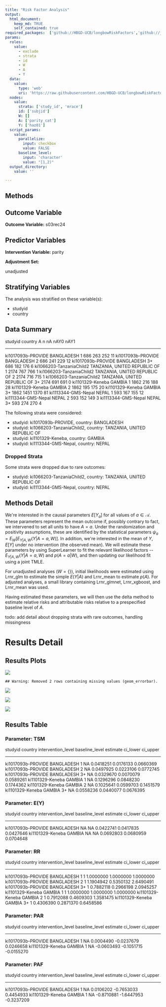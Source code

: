 ```yaml
---
title: "Risk Factor Analysis"
output: 
  html_document:
    keep_md: TRUE
    self_contained: true
required_packages:  ['github://HBGD-UCB/longbowRiskFactors','github://jeremyrcoyle/skimr@vector_types', 'github://tlverse/delayed']
params:
  roles:
    value:
      - exclude
      - strata
      - id
      - W
      - A
      - Y
  data: 
    value: 
      type: 'web'
      uri: 'https://raw.githubusercontent.com/HBGD-UCB/longbowRiskFactors/master/inst/sample_data/birthwt_data.rdata'
  nodes:
    value:
      strata: ['study_id', 'mrace']
      id: ['subjid']
      W: []
      A: ['parity_cat']
      Y: ['haz01']
  script_params:
    value:
      parallelize:
        input: checkbox
        value: FALSE
      baseline_level:
        input: 'character'
        value: "[1,2)"
  output_directory:
    value: ''

---
```








## Methods
## Outcome Variable

**Outcome Variable:** s03rec24

## Predictor Variables

**Intervention Variable:** parity

**Adjustment Set:**

unadjusted

## Stratifying Variables

The analysis was stratified on these variable(s):

* studyid
* country

## Data Summary

studyid                    country                        A        n     nA   nAY0   nAY1
-------------------------  -----------------------------  ---  -----  -----  -----  -----
ki1017093b-PROVIDE         BANGLADESH                     1      686    263    252     11
ki1017093b-PROVIDE         BANGLADESH                     2      686    241    229     12
ki1017093b-PROVIDE         BANGLADESH                     3+     686    182    176      6
ki1066203-TanzaniaChild2   TANZANIA, UNITED REPUBLIC OF   1     2174    767    766      1
ki1066203-TanzaniaChild2   TANZANIA, UNITED REPUBLIC OF   2     2174    716    715      1
ki1066203-TanzaniaChild2   TANZANIA, UNITED REPUBLIC OF   3+    2174    691    691      0
ki1101329-Keneba           GAMBIA                         1     1862    216    188     28
ki1101329-Keneba           GAMBIA                         2     1862    195    175     20
ki1101329-Keneba           GAMBIA                         3+    1862   1451   1370     81
ki1113344-GMS-Nepal        NEPAL                          1      593    167    155     12
ki1113344-GMS-Nepal        NEPAL                          2      593    152    149      3
ki1113344-GMS-Nepal        NEPAL                          3+     593    274    270      4


The following strata were considered:

* studyid: ki1017093b-PROVIDE, country: BANGLADESH
* studyid: ki1066203-TanzaniaChild2, country: TANZANIA, UNITED REPUBLIC OF
* studyid: ki1101329-Keneba, country: GAMBIA
* studyid: ki1113344-GMS-Nepal, country: NEPAL

### Dropped Strata

Some strata were dropped due to rare outcomes:

* studyid: ki1066203-TanzaniaChild2, country: TANZANIA, UNITED REPUBLIC OF
* studyid: ki1113344-GMS-Nepal, country: NEPAL

## Methods Detail

We're interested in the causal parameters $E[Y_a]$ for all values of $a \in \mathcal{A}$. These parameters represent the mean outcome if, possibly contrary to fact, we intervened to set all units to have $A=a$. Under the randomization and positivity assumptions, these are identified by the statistical parameters $\psi_a=E_W[E_{Y|A,W}(Y|A=a,W)]$.  In addition, we're interested in the mean of $Y$, $E[Y]$ under no intervention (the observed mean). We will estimate these parameters by using SuperLearner to fit the relevant likelihood factors -- $E_{Y|A,W}(Y|A=a,W)$ and $p(A=a|W)$, and then updating our likelihood fit using a joint TMLE.

For unadjusted analyses ($W=\{\}$), initial likelihoods were estimated using Lrnr_glm to estimate the simple $E(Y|A)$ and Lrnr_mean to estimate $p(A)$. For adjusted analyses, a small library containing Lrnr_glmnet, Lrnr_xgboost, and Lrnr_mean was used.

Having estimated these parameters, we will then use the delta method to estimate relative risks and attributable risks relative to a prespecified baseline level of $A$.

todo: add detail about dropping strata with rare outcomes, handling missingness







# Results Detail

## Results Plots
![](/tmp/7badebdb-75a5-4609-aab7-45826826f853/REPORT_files/figure-html/plot_tsm-1.png)<!-- -->


```
## Warning: Removed 2 rows containing missing values (geom_errorbar).
```

![](/tmp/7badebdb-75a5-4609-aab7-45826826f853/REPORT_files/figure-html/plot_rr-1.png)<!-- -->

![](/tmp/7badebdb-75a5-4609-aab7-45826826f853/REPORT_files/figure-html/plot_paf-1.png)<!-- -->

![](/tmp/7badebdb-75a5-4609-aab7-45826826f853/REPORT_files/figure-html/plot_par-1.png)<!-- -->

## Results Table

### Parameter: TSM


studyid              country      intervention_level   baseline_level     estimate    ci_lower    ci_upper
-------------------  -----------  -------------------  ---------------  ----------  ----------  ----------
ki1017093b-PROVIDE   BANGLADESH   1                    NA                0.0418251   0.0176133   0.0660369
ki1017093b-PROVIDE   BANGLADESH   2                    NA                0.0497925   0.0223106   0.0772745
ki1017093b-PROVIDE   BANGLADESH   3+                   NA                0.0329670   0.0070079   0.0589261
ki1101329-Keneba     GAMBIA       1                    NA                0.1296296   0.0848230   0.1744362
ki1101329-Keneba     GAMBIA       2                    NA                0.1025641   0.0599703   0.1451579
ki1101329-Keneba     GAMBIA       3+                   NA                0.0558236   0.0440077   0.0676395


### Parameter: E(Y)


studyid              country      intervention_level   baseline_level     estimate    ci_lower    ci_upper
-------------------  -----------  -------------------  ---------------  ----------  ----------  ----------
ki1017093b-PROVIDE   BANGLADESH   NA                   NA                0.0422741   0.0417835   0.0427646
ki1101329-Keneba     GAMBIA       NA                   NA                0.0692803   0.0680959   0.0704648


### Parameter: RR


studyid              country      intervention_level   baseline_level     estimate    ci_lower    ci_upper
-------------------  -----------  -------------------  ---------------  ----------  ----------  ----------
ki1017093b-PROVIDE   BANGLADESH   1                    1                 1.0000000   1.0000000   1.0000000
ki1017093b-PROVIDE   BANGLADESH   2                    1                 1.1904942   0.5350132   2.6490491
ki1017093b-PROVIDE   BANGLADESH   3+                   1                 0.7882118   0.2966198   2.0945257
ki1101329-Keneba     GAMBIA       1                    1                 1.0000000   1.0000000   1.0000000
ki1101329-Keneba     GAMBIA       2                    1                 0.7912088   0.4609303   1.3581475
ki1101329-Keneba     GAMBIA       3+                   1                 0.4306390   0.2871370   0.6458586


### Parameter: PAR


studyid              country      intervention_level   baseline_level      estimate     ci_lower     ci_upper
-------------------  -----------  -------------------  ---------------  -----------  -----------  -----------
ki1017093b-PROVIDE   BANGLADESH   1                    NA                 0.0004490   -0.0237679    0.0246658
ki1101329-Keneba     GAMBIA       1                    NA                -0.0603493   -0.1051715   -0.0155270


### Parameter: PAF


studyid              country      intervention_level   baseline_level      estimate     ci_lower     ci_upper
-------------------  -----------  -------------------  ---------------  -----------  -----------  -----------
ki1017093b-PROVIDE   BANGLADESH   1                    NA                 0.0106202   -0.7653033    0.4454933
ki1101329-Keneba     GAMBIA       1                    NA                -0.8710881   -1.6447953   -0.3237209
